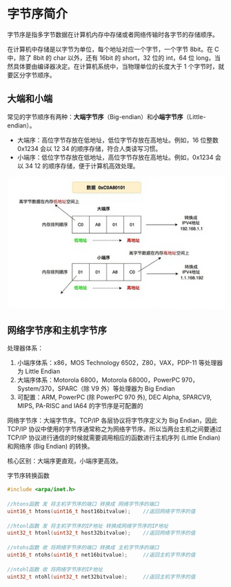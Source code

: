 # 字节序简介

字节序是指多字节数据在计算机内存中存储或者网络传输时各字节的存储顺序。

在计算机中存储是以字节为单位，每个地址对应一个字节，一个字节 8bit。在 C 中，除了 8bit 的 char 以外，还有 16bit 的 short，32 位的 int，64 位 long，当然具体要由编译器决定。在计算机系统中，当物理单位的长度大于 1 个字节时，就要区分字节顺序。

## 大端和小端

常见的字节顺序有两种：**大端字节序**（Big-endian）和**小端字节序**（Little-endian）。

- 大端序：高位字节存放在低地址，低位字节存放在高地址。例如，16 位整数 0x1234 会以 12 34 的顺序存储，符合人类读写习惯。
- 小端序：低位字节存放在低地址，高位字节存放在高地址。例如，0x1234 会以 34 12 的顺序存储，便于计算机高效处理。

![73f392979996631ec5aa888b2c4f0415](./.assets/字节序/73f392979996631ec5aa888b2c4f0415.jpg)

## 网络字节序和主机字节序

处理器体系：

1. 小端序体系：x86，MOS Technology 6502，Z80，VAX，PDP-11 等处理器为 Little Endian
2. 大端序体系：Motorola 6800，Motorola 68000，PowerPC 970，System/370，SPARC（除 V9 外）等处理器为 Big Endian
3. 可配置：ARM, PowerPC (除 PowerPC 970 外), DEC Alpha, SPARCV9, MIPS, PA-RISC and IA64 的字节序是可配置的

网络字节序：大端字节序。TCP/IP 各层协议将字节序定义为 Big Endian，因此 TCP/IP 协议中使用的字节序通常称之为网络字节序。所以当两台主机之间要通过 TCP/IP 协议进行通信的时候就需要调用相应的函数进行主机序列 (Little Endian) 和网络序 (Big Endian) 的转换。

核心区别：大端序更直观，小端序更高效。

字节序转换函数

```c
#include <arpa/inet.h> 
 
//htons函数 发 将主机字节序的端口 转换成 网络字节序的端口
uint16_t htons(uint16_t host16bitvalue);    //返回网络字节序的值
 
//htonl函数 发 将主机字节序的IP地址 转换成网络字节序的IP地址
uint32_t htonl(uint32_t host32bitvalue);    //返回网络字节序的值
 
//ntohs函数 收 将网络字节序的端口 转换成 主机字节序的端口
uint16_t ntohs(uint16_t net16bitvalue);     //返回主机字节序的值
 
//ntohl函数 收 将网络字节序的IP地址
uint32_t ntohl(uint32_t net32bitvalue);     //返回主机字节序的值
```

